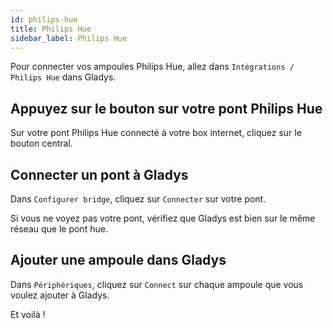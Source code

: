 ```yaml
---
id: philips-hue
title: Philips Hue
sidebar_label: Philips Hue
---
```


Pour connecter vos ampoules Philips Hue, allez dans `Intégrations / Philips Hue` dans Gladys.

## Appuyez sur le bouton sur votre pont Philips Hue

Sur votre pont Philips Hue connecté à votre box internet, cliquez sur le bouton central.

## Connecter un pont à Gladys

Dans `Configurer bridge`, cliquez sur `Connecter` sur votre pont.

Si vous ne voyez pas votre pont, vérifiez que Gladys est bien sur le même réseau que le pont hue.

## Ajouter une ampoule dans Gladys

Dans `Périphériques`, cliquez sur `Connect` sur chaque ampoule que vous voulez ajouter à Gladys.

Et voilà !
